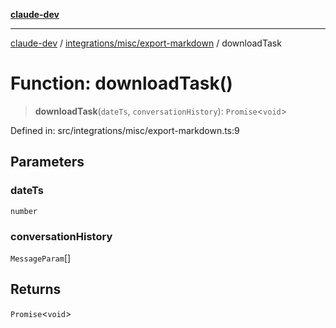 [**claude-dev**](../../../../README.md)

***

[claude-dev](../../../../README.md) / [integrations/misc/export-markdown](../README.md) / downloadTask

# Function: downloadTask()

> **downloadTask**(`dateTs`, `conversationHistory`): `Promise`\<`void`\>

Defined in: src/integrations/misc/export-markdown.ts:9

## Parameters

### dateTs

`number`

### conversationHistory

`MessageParam`[]

## Returns

`Promise`\<`void`\>
